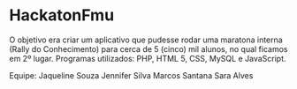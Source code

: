 # HackatonFmu
O objetivo era criar um aplicativo que pudesse rodar uma maratona interna (Rally do Conhecimento) para cerca de 5 (cinco) mil alunos, no qual ficamos em 2º lugar.
Programas utilizados: PHP, HTML 5, CSS, MySQL e JavaScript.

Equipe:
Jaqueline Souza
Jennifer Silva
Marcos Santana
Sara Alves
